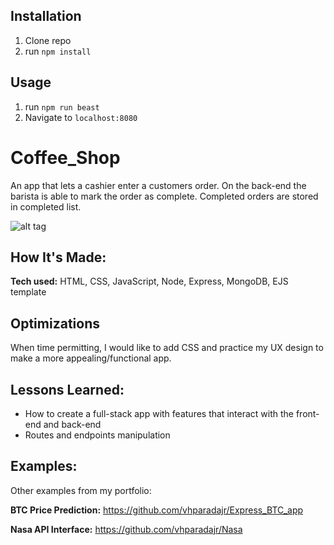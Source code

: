 ## Installation

1. Clone repo
2. run `npm install`

## Usage

1. run `npm run beast`
2. Navigate to `localhost:8080`


# Coffee_Shop
An app that lets a cashier enter a customers order. On the back-end the barista is able to mark the order as complete. Completed orders are stored in completed list.

![alt tag](https://i.imgur.com/zHu1Olx.png)

## How It's Made:

**Tech used:** HTML, CSS, JavaScript, Node, Express, MongoDB, EJS template


## Optimizations

When time permitting, I would like to add CSS and practice my UX design to make a more appealing/functional app. 

## Lessons Learned:
- How to create a full-stack app with features that interact with the front-end and back-end
- Routes and endpoints manipulation


## Examples:
Other examples from my portfolio:

**BTC Price Prediction:** https://github.com/vhparadajr/Express_BTC_app

**Nasa API Interface:** https://github.com/vhparadajr/Nasa
